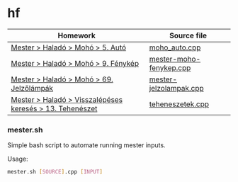 # hf

| Homework                                                                                                                                                                                              | Source file                                                                                  |
| ----------------------------------------------------------------------------------------------------------------------------------------------------------------------------------------------------- | -------------------------------------------------------------------------------------------- |
| [Mester > Haladó > Mohó > 5. Autó](https://github.com/asztrikx/mester-linux/blob/master/Halad%C3%B3/Moh%C3%B3%20algoritmusok/5.%20Aut%C3%B3%20*/feladat.pdf)                                          | [moho_auto.cpp](./mester-moho-auto/moho_auto/moho_auto.cpp)                                  |
| [Mester > Haladó > Mohó > 9. Fénykép](https://github.com/asztrikx/mester-linux/blob/master/Halad%C3%B3/Moh%C3%B3%20algoritmusok/9.%20F%C3%A9nyk%C3%A9p%20**/feladat.pdf)                              | [mester-moho-fenykep.cpp](./mester-moho-fenykep/mester-moho-fenykep/mester-moho-fenykep.cpp) |
| [Mester > Haladó > Mohó > 69. Jelzőlámpák](https://github.com/asztrikx/mester-linux/blob/master/Halad%C3%B3/Moh%C3%B3%20algoritmusok/69.%20Jelz%C5%91l%C3%A1mp%C3%A1k/feladat.pdf)                    | [mester-jelzolampak.cpp](./mester-jelzolampak/mester-jelzolampak/mester-jelzolampak.cpp)     |
| [Mester > Haladó > Visszalépéses keresés > 13. Tehenészet](https://github.com/asztrikx/mester-linux/blob/master/Halad%C3%B3/Visszal%C3%A9p%C3%A9ses%20keres%C3%A9s/13.%20Tehen%C3%A9szet/feladat.pdf) | [teheneszetek.cpp](./teheneszetek/teheneszetek.cpp)                                          |

### mester.sh

Simple bash script to automate running mester inputs.

Usage:
```sh
mester.sh [SOURCE].cpp [INPUT]
```
